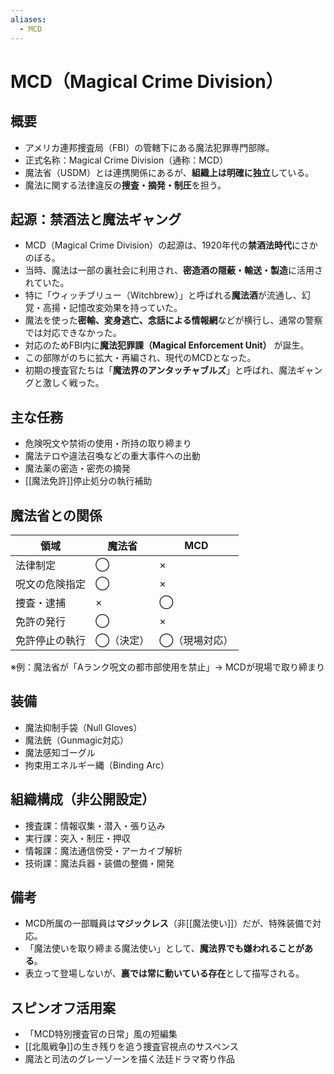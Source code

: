 ```yaml
---
aliases:
  - MCD
---
```

# MCD（Magical Crime Division）

## 概要
- アメリカ連邦捜査局（FBI）の管轄下にある魔法犯罪専門部隊。
- 正式名称：Magical Crime Division（通称：MCD）
- 魔法省（USDM）とは連携関係にあるが、**組織上は明確に独立**している。
- 魔法に関する法律違反の**捜査・摘発・制圧**を担う。

## 起源：禁酒法と魔法ギャング

- MCD（Magical Crime Division）の起源は、1920年代の**禁酒法時代**にさかのぼる。
- 当時、魔法は一部の裏社会に利用され、**密造酒の隠蔽・輸送・製造**に活用されていた。
- 特に「ウィッチブリュー（Witchbrew）」と呼ばれる**魔法酒**が流通し、幻覚・高揚・記憶改変効果を持っていた。
- 魔法を使った**密輸、変身逃亡、念話による情報網**などが横行し、通常の警察では対応できなかった。
- 対応のためFBI内に**魔法犯罪課（Magical Enforcement Unit）** が誕生。
- この部隊がのちに拡大・再編され、現代のMCDとなった。
- 初期の捜査官たちは「**魔法界のアンタッチャブルズ**」と呼ばれ、魔法ギャングと激しく戦った。

## 主な任務
- 危険呪文や禁術の使用・所持の取り締まり
- 魔法テロや違法召喚などの重大事件への出動
- 魔法薬の密造・密売の摘発
- [[魔法免許]]停止処分の執行補助

## 魔法省との関係
| 領域 | 魔法省 | MCD |
|------|--------|-----|
| 法律制定 | ◯ | × |
| 呪文の危険指定 | ◯ | × |
| 捜査・逮捕 | × | ◯ |
| 免許の発行 | ◯ | × |
| 免許停止の執行 | ◯（決定） | ◯（現場対応） |

※例：魔法省が「Aランク呪文の都市部使用を禁止」→ MCDが現場で取り締まり

## 装備
- 魔法抑制手袋（Null Gloves）
- 魔法銃（Gunmagic対応）
- 魔法感知ゴーグル
- 拘束用エネルギー縄（Binding Arc）

## 組織構成（非公開設定）
- 捜査課：情報収集・潜入・張り込み
- 実行課：突入・制圧・押収
- 情報課：魔法通信傍受・アーカイブ解析
- 技術課：魔法兵器・装備の整備・開発

## 備考
- MCD所属の一部職員は**マジックレス**（非[[魔法使い]]）だが、特殊装備で対応。
- 「魔法使いを取り締まる魔法使い」として、**魔法界でも嫌われることがある**。
- 表立って登場しないが、**裏では常に動いている存在**として描写される。

## スピンオフ活用案
- 「MCD特別捜査官の日常」風の短編集
- [[北風戦争]]の生き残りを追う捜査官視点のサスペンス
- 魔法と司法のグレーゾーンを描く法廷ドラマ寄り作品

